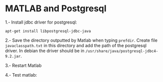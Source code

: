 MATLAB and Postgresql
========================

1.- Install jdbc driver for postgresql:

  `apt-get install libpostgresql-jdbc-java`


2.- Save the directory outputted by Matlab when typing `prefdir`. Create file `javaclasspath.txt` in this
directory and add the path of the postgresql driver. In debian the driver should be in `/usr/share/java/postgresql-jdbc4-9.2.jar`.

3.- Restart Matlab

4.- Test matlab:
